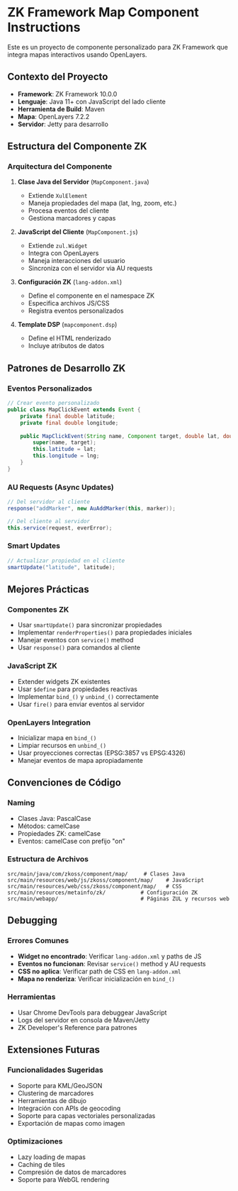 <!-- Use this file to provide workspace-specific custom instructions to Copilot. For more details, visit https://code.visualstudio.com/docs/copilot/copilot-customization#_use-a-githubcopilotinstructionsmd-file -->

# ZK Framework Map Component Instructions

Este es un proyecto de componente personalizado para ZK Framework que integra mapas interactivos usando OpenLayers.

## Contexto del Proyecto

- **Framework**: ZK Framework 10.0.0
- **Lenguaje**: Java 11+ con JavaScript del lado cliente
- **Herramienta de Build**: Maven
- **Mapa**: OpenLayers 7.2.2
- **Servidor**: Jetty para desarrollo

## Estructura del Componente ZK

### Arquitectura del Componente

1. **Clase Java del Servidor** (`MapComponent.java`)
   - Extiende `XulElement`
   - Maneja propiedades del mapa (lat, lng, zoom, etc.)
   - Procesa eventos del cliente
   - Gestiona marcadores y capas

2. **JavaScript del Cliente** (`MapComponent.js`)
   - Extiende `zul.Widget`
   - Integra con OpenLayers
   - Maneja interacciones del usuario
   - Sincroniza con el servidor via AU requests

3. **Configuración ZK** (`lang-addon.xml`)
   - Define el componente en el namespace ZK
   - Especifica archivos JS/CSS
   - Registra eventos personalizados

4. **Template DSP** (`mapcomponent.dsp`)
   - Define el HTML renderizado
   - Incluye atributos de datos

## Patrones de Desarrollo ZK

### Eventos Personalizados
```java
// Crear evento personalizado
public class MapClickEvent extends Event {
    private final double latitude;
    private final double longitude;
    
    public MapClickEvent(String name, Component target, double lat, double lng) {
        super(name, target);
        this.latitude = lat;
        this.longitude = lng;
    }
}
```

### AU Requests (Async Updates)
```java
// Del servidor al cliente
response("addMarker", new AuAddMarker(this, marker));

// Del cliente al servidor
this.service(request, everError);
```

### Smart Updates
```java
// Actualizar propiedad en el cliente
smartUpdate("latitude", latitude);
```

## Mejores Prácticas

### Componentes ZK
- Usar `smartUpdate()` para sincronizar propiedades
- Implementar `renderProperties()` para propiedades iniciales
- Manejar eventos con `service()` method
- Usar `response()` para comandos al cliente

### JavaScript ZK
- Extender widgets ZK existentes
- Usar `$define` para propiedades reactivas
- Implementar `bind_()` y `unbind_()` correctamente
- Usar `fire()` para enviar eventos al servidor

### OpenLayers Integration
- Inicializar mapa en `bind_()`
- Limpiar recursos en `unbind_()`
- Usar proyecciones correctas (EPSG:3857 vs EPSG:4326)
- Manejar eventos de mapa apropiadamente

## Convenciones de Código

### Naming
- Clases Java: PascalCase
- Métodos: camelCase
- Propiedades ZK: camelCase
- Eventos: camelCase con prefijo "on"

### Estructura de Archivos
```
src/main/java/com/zkoss/component/map/     # Clases Java
src/main/resources/web/js/zkoss/component/map/    # JavaScript
src/main/resources/web/css/zkoss/component/map/   # CSS
src/main/resources/metainfo/zk/           # Configuración ZK
src/main/webapp/                          # Páginas ZUL y recursos web
```

## Debugging

### Errores Comunes
- **Widget no encontrado**: Verificar `lang-addon.xml` y paths de JS
- **Eventos no funcionan**: Revisar `service()` method y AU requests
- **CSS no aplica**: Verificar path de CSS en `lang-addon.xml`
- **Mapa no renderiza**: Verificar inicialización en `bind_()`

### Herramientas
- Usar Chrome DevTools para debuggear JavaScript
- Logs del servidor en consola de Maven/Jetty
- ZK Developer's Reference para patrones

## Extensiones Futuras

### Funcionalidades Sugeridas
- Soporte para KML/GeoJSON
- Clustering de marcadores
- Herramientas de dibujo
- Integración con APIs de geocoding
- Soporte para capas vectoriales personalizadas
- Exportación de mapas como imagen

### Optimizaciones
- Lazy loading de mapas
- Caching de tiles
- Compresión de datos de marcadores
- Soporte para WebGL rendering
